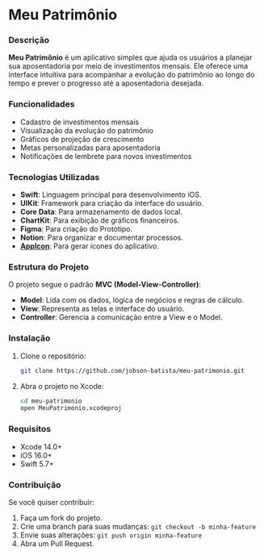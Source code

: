 # Meu Patrimônio

### Descrição
**Meu Patrimônio** é um aplicativo simples que ajuda os usuários a planejar sua aposentadoria por meio de investimentos mensais. Ele oferece uma interface intuitiva para acompanhar a evolução do patrimônio ao longo do tempo e prever o progresso até a aposentadoria desejada.

### Funcionalidades
- Cadastro de investimentos mensais
- Visualização da evolução do patrimônio
- Gráficos de projeção de crescimento
- Metas personalizadas para aposentadoria
- Notificações de lembrete para novos investimentos

### Tecnologias Utilizadas
- **Swift**: Linguagem principal para desenvolvimento iOS.
- **UIKit**: Framework para criação da interface do usuário.
- **Core Data**: Para armazenamento de dados local.
- **ChartKit**: Para exibição de gráficos financeiros.
- **Figma**: Para criação do Protótipo.
- **Notion**: Para organizar e documentar processos.
- **[AppIcon]([url](https://www.appicon.co/))**: Para gerar ícones do aplicativo.
 
### Estrutura do Projeto
O projeto segue o padrão **MVC (Model-View-Controller)**:
- **Model**: Lida com os dados, lógica de negócios e regras de cálculo.
- **View**: Representa as telas e interface do usuário.
- **Controller**: Gerencia a comunicação entre a View e o Model.

### Instalação
1. Clone o repositório:
   ```bash
   git clone https://github.com/jobson-batista/meu-patrimonio.git
2. Abra o projeto no Xcode:
   ```bash
   cd meu-patrimonio
   open MeuPatrimonio.xcodeproj
### Requisitos
- Xcode 14.0+
- iOS 16.0+
- Swift 5.7+

### Contribuição
Se você quiser contribuir:
1. Faça um fork do projeto.
2. Crie uma branch para suas mudanças: ```git checkout -b minha-feature```
3. Envie suas alterações: ```git push origin minha-feature```
4. Abra um Pull Request.

